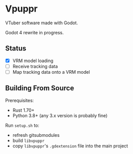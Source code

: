 # Vpuppr

VTuber software made with Godot.

Godot 4 rewrite in progress.

## Status

- [x] VRM model loading
- [ ] Receive tracking data
- [ ] Map tracking data onto a VRM model

## Building From Source

Prerequisites:

* Rust 1.70+
* Python 3.8+ (any 3.x version is probably fine)

Run `setup.sh` to:

* refresh gitsubmodules
* build `libvpuppr`
* copy `libvpuppr`'s `.gdextension` file into the main project

